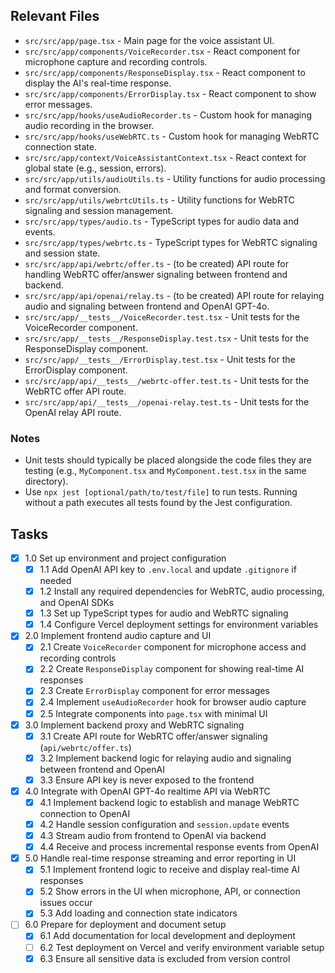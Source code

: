 ## Relevant Files

- `src/src/app/page.tsx` - Main page for the voice assistant UI.
- `src/src/app/components/VoiceRecorder.tsx` - React component for microphone capture and recording controls.
- `src/src/app/components/ResponseDisplay.tsx` - React component to display the AI's real-time response.
- `src/src/app/components/ErrorDisplay.tsx` - React component to show error messages.
- `src/src/app/hooks/useAudioRecorder.ts` - Custom hook for managing audio recording in the browser.
- `src/src/app/hooks/useWebRTC.ts` - Custom hook for managing WebRTC connection state.
- `src/src/app/context/VoiceAssistantContext.tsx` - React context for global state (e.g., session, errors).
- `src/src/app/utils/audioUtils.ts` - Utility functions for audio processing and format conversion.
- `src/src/app/utils/webrtcUtils.ts` - Utility functions for WebRTC signaling and session management.
- `src/src/app/types/audio.ts` - TypeScript types for audio data and events.
- `src/src/app/types/webrtc.ts` - TypeScript types for WebRTC signaling and session state.
- `src/src/app/api/webrtc/offer.ts` - (to be created) API route for handling WebRTC offer/answer signaling between frontend and backend.
- `src/src/app/api/openai/relay.ts` - (to be created) API route for relaying audio and signaling between frontend and OpenAI GPT-4o.
- `src/src/app/__tests__/VoiceRecorder.test.tsx` - Unit tests for the VoiceRecorder component.
- `src/src/app/__tests__/ResponseDisplay.test.tsx` - Unit tests for the ResponseDisplay component.
- `src/src/app/__tests__/ErrorDisplay.test.tsx` - Unit tests for the ErrorDisplay component.
- `src/src/app/api/__tests__/webrtc-offer.test.ts` - Unit tests for the WebRTC offer API route.
- `src/src/app/api/__tests__/openai-relay.test.ts` - Unit tests for the OpenAI relay API route.

### Notes

- Unit tests should typically be placed alongside the code files they are testing (e.g., `MyComponent.tsx` and `MyComponent.test.tsx` in the same directory).
- Use `npx jest [optional/path/to/test/file]` to run tests. Running without a path executes all tests found by the Jest configuration.

## Tasks

- [x] 1.0 Set up environment and project configuration
  - [x] 1.1 Add OpenAI API key to `.env.local` and update `.gitignore` if needed
  - [x] 1.2 Install any required dependencies for WebRTC, audio processing, and OpenAI SDKs
  - [x] 1.3 Set up TypeScript types for audio and WebRTC signaling
  - [x] 1.4 Configure Vercel deployment settings for environment variables

- [x] 2.0 Implement frontend audio capture and UI
  - [x] 2.1 Create `VoiceRecorder` component for microphone access and recording controls
  - [x] 2.2 Create `ResponseDisplay` component for showing real-time AI responses
  - [x] 2.3 Create `ErrorDisplay` component for error messages
  - [x] 2.4 Implement `useAudioRecorder` hook for browser audio capture
  - [x] 2.5 Integrate components into `page.tsx` with minimal UI

- [x] 3.0 Implement backend proxy and WebRTC signaling
  - [x] 3.1 Create API route for WebRTC offer/answer signaling (`api/webrtc/offer.ts`)
  - [x] 3.2 Implement backend logic for relaying audio and signaling between frontend and OpenAI
  - [x] 3.3 Ensure API key is never exposed to the frontend

- [x] 4.0 Integrate with OpenAI GPT-4o realtime API via WebRTC
  - [x] 4.1 Implement backend logic to establish and manage WebRTC connection to OpenAI
  - [x] 4.2 Handle session configuration and `session.update` events
  - [x] 4.3 Stream audio from frontend to OpenAI via backend
  - [x] 4.4 Receive and process incremental response events from OpenAI

- [x] 5.0 Handle real-time response streaming and error reporting in UI
  - [x] 5.1 Implement frontend logic to receive and display real-time AI responses
  - [x] 5.2 Show errors in the UI when microphone, API, or connection issues occur
  - [x] 5.3 Add loading and connection state indicators

- [ ] 6.0 Prepare for deployment and document setup
  - [x] 6.1 Add documentation for local development and deployment
  - [ ] 6.2 Test deployment on Vercel and verify environment variable setup
  - [x] 6.3 Ensure all sensitive data is excluded from version control 